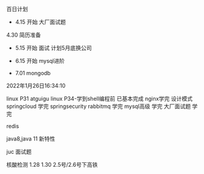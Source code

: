 百日计划

- 4.15 开始
  大厂面试题

4.30 简历准备
- 5.15 开始
  面试 计划5月底换公司
- 6.15 开始
  mysql进阶

- 7.01
  mongodb



2022年1月26日16:34:10

linux  P31
atguigu     linux P34-学到shell编程前  已基本完成
nginx学完
设计模式
springcloud 学完
springsecurity
rabbitmq 学完
mysql高级 学完
大厂面试题 学完

redis

java8,java 11 新特性

juc
面试题








核酸检测
1.28
1.30
2.5号/2.6号下高铁

